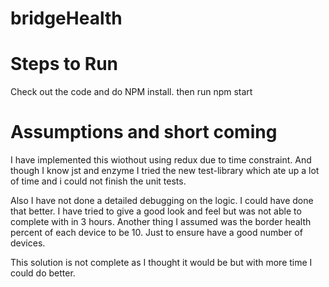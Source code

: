 # bridgeHealth

# Steps to Run

Check out the code and do NPM install.
then run npm start

# Assumptions and short coming

I have implemented this wiothout using redux due to time constraint. And though I know jst and enzyme I tried the new test-library which ate up a lot of time and i could not finish the unit tests.

Also I have not done a detailed debugging on the logic. I could have done that better.
I have tried to give a good look and feel but was not able to complete with in 3 hours.
Another thing I assumed was the border health percent of each device to be 10. Just to ensure have a good number of devices.

This solution is not complete as I thought it would be but with more time I could do better.
